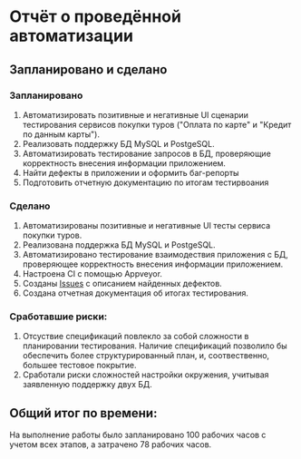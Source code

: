 # Отчёт о проведённой автоматизации
## Запланировано и сделано
### Запланировано
1. Автоматизировать позитивные и негативные UI сценарии тестирования сервисов покупки туров ("Оплата по карте" и "Кредит по данным карты").
2. Реализовать поддержку БД MySQL и PostgeSQL.
3. Автоматизировать тестирование запросов в БД, проверяющие корректность внесения информации приложением.
4. Найти дефекты в приложении и оформить баг-репорты
5. Подготовить отчетную документацию по итогам тестирвоания 
### Сделано
1. Автоматизированы позитивные и негативные UI тесты сервиса покупки туров.
2. Реализована поддержка БД MySQL и PostgeSQL.
3. Автоматизировано тестирование взаимодествия приложения с БД, проверяющее корректность внесения информации приложением. 
4. Настроена CI с помощью Appveyor.
5. Созданы [Issues](https://github.com/supernatashenka/aqa-diploma-kostina/issues) с описанием найденных дефектов.
6. Создана отчетная документация об итогах тестирования.

### Сработавшие риски:
1. Отсуствие спецификаций повлекло за собой сложности в планировании тестирования. Наличие спецификаций позволило бы обеспечить более структурированный план, и, соотвественно,  большее тестовое покрытие.
2. Сработали риски сложностей настройки окружения, учитывая заявленную поддержку двух БД. 

## Общий итог по времени:
На выполнение работы было запланировано 100 рабочих часов с учетом всех этапов, а затрачено 78 рабочих часов. 
